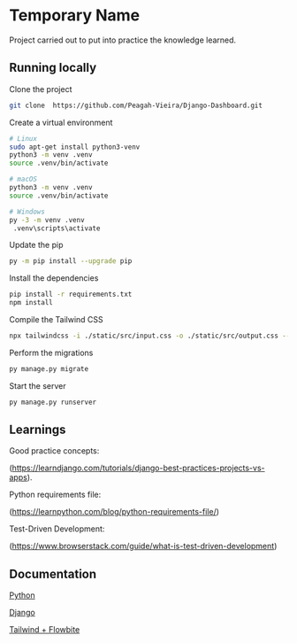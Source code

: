 # Temporary Name

Project carried out to put into practice the knowledge learned.

## Running locally

Clone the project

```bash
git clone  https://github.com/Peagah-Vieira/Django-Dashboard.git
```

Create a virtual environment

```bash
# Linux
sudo apt-get install python3-venv    
python3 -m venv .venv
source .venv/bin/activate

# macOS
python3 -m venv .venv
source .venv/bin/activate

# Windows
py -3 -m venv .venv
 .venv\scripts\activate
```

Update the pip

```bash
py -m pip install --upgrade pip
```

Install the dependencies

```bash
pip install -r requirements.txt
npm install
```

Compile the Tailwind CSS

```bash
npx tailwindcss -i ./static/src/input.css -o ./static/src/output.css --watch
```

Perform the migrations

```bash
py manage.py migrate
```

Start the server

```bash
py manage.py runserver
```
## Learnings

Good practice concepts:

(https://learndjango.com/tutorials/django-best-practices-projects-vs-apps).


Python requirements file:

(https://learnpython.com/blog/python-requirements-file/)

Test-Driven Development:

(https://www.browserstack.com/guide/what-is-test-driven-development)

## Documentation

[Python](https://www.python.org)

[Django](https://www.djangoproject.com)

[Tailwind + Flowbite](https://flowbite.com/docs/getting-started/django/)





